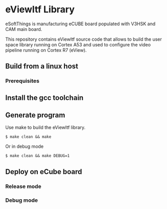 # eViewItf Library

eSoftThings is manufacturing eCUBE board populated with V3HSK and CAM main board.

This repository contains eViewItf source code that allows to build the user space library running on Cortex A53 and used to configure the video pipeline running on Cortex R7 (eView).

## Build from a linux host

### Prerequisites

Install the gcc toolchain
-------------------------


## Generate program

Use make to build the eViewItf library.
```
$ make clean && make
```

Or in debug mode

```
$ make clean && make DEBUG=1
```

## Deploy on eCube board

### Release mode

### Debug mode